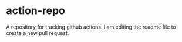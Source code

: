 # action-repo
A repository for tracking github actions.
I am editing the readme file to create a new pull request. 


